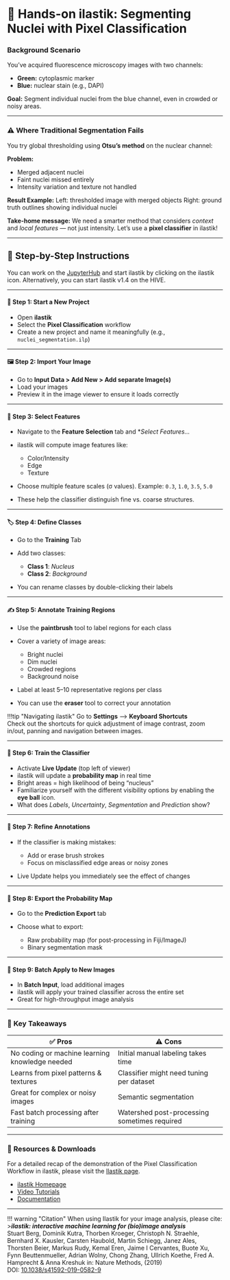 # 🧪 **Hands-on ilastik: Segmenting Nuclei with Pixel Classification**

### Background Scenario

You’ve acquired fluorescence microscopy images with two channels:

* **Green:** cytoplasmic marker
* **Blue:** nuclear stain (e.g., DAPI)

**Goal:** Segment individual nuclei from the blue channel, even in crowded or noisy areas.

---

### ⚠️ Where Traditional Segmentation Fails

You try global thresholding using **Otsu’s method** on the nuclear channel:

**Problem:**

  * Merged adjacent nuclei
  * Faint nuclei missed entirely
  * Intensity variation and texture not handled

**Result Example:**
Left: thresholded image with merged objects
Right: ground truth outlines showing individual nuclei

**Take‑home message:**
We need a smarter method that considers *context* and *local features* — not just intensity.
Let’s use a **pixel classifier** in ilastik!

---

## 🧭 **Step-by-Step Instructions**

You can work on the [JupyterHub](https://jupyterhub.uni-muenster.de/) and start ilastik by clicking on the ilastik icon.
Alternatively, you can start ilastik v1.4 on the HIVE. 

---

#### 📁 Step 1: Start a New Project

* Open **ilastik** 
* Select the **Pixel Classification** workflow
* Create a new project and name it meaningfully (e.g., `nuclei_segmentation.ilp`)

---

#### 🖼️ Step 2: Import Your Image

* Go to **Input Data > Add New > Add separate Image(s)**
* Load your images
* Preview it in the image viewer to ensure it loads correctly

---

#### 🧪 Step 3: Select Features

* Navigate to the **Feature Selection** tab and **Select Features...*
* ilastik will compute image features like:

  * Color/Intensity
  * Edge
  * Texture
* Choose multiple feature scales (σ values).
  Example: `0.3`, `1.0`, `3.5`, `5.0`
* These help the classifier distinguish fine vs. coarse structures.

---

#### 🏷️ Step 4: Define Classes

* Go to the **Training** Tab
* Add two classes:

  * **Class 1**: *Nucleus*
  * **Class 2**: *Background*
* You can rename classes by double-clicking their labels

---

#### ✍️ Step 5: Annotate Training Regions

* Use the **paintbrush** tool to label regions for each class
* Cover a variety of image areas:

  * Bright nuclei
  * Dim nuclei
  * Crowded regions
  * Background noise
* Label at least 5–10 representative regions per class
* You can use the **eraser** tool to correct your annotation

!!!tip "Navigating ilastik"
	Go to **Settings** --> **Keyboard Shortcuts** <br>
	Check out the shortcuts for quick adjustment of image contrast, zoom in/out, panning and navigation between images.

---

#### 🔄 Step 6: Train the Classifier

* Activate **Live Update** (top left of viewer)
* ilastik will update a **probability map** in real time
* Bright areas = high likelihood of being “nucleus”
* Familiarize yourself with the different visibility options by enabling the **eye ball** icon.
* What does *Labels*, *Uncertainty*, *Segmentation* and *Prediction* show?

---

#### 🧹 Step 7: Refine Annotations

* If the classifier is making mistakes:

  * Add or erase brush strokes
  * Focus on misclassified edge areas or noisy zones
* Live Update helps you immediately see the effect of changes

---

#### 💾 Step 8: Export the Probability Map

* Go to the **Prediction Export** tab
* Choose what to export:

  * Raw probability map (for post-processing in Fiji/ImageJ)
  * Binary segmentation mask

---

#### 🔁 Step 9: Batch Apply to New Images

* In **Batch Input**, load additional images
* ilastik will apply your trained classifier across the entire set
* Great for high-throughput image analysis

---

### 📌 **Key Takeaways**

| ✅ **Pros**                                  | ⚠️ **Cons**                                               |
| ------------------------------------------- | --------------------------------------------------------- |
| No coding or machine learning knowledge needed | Initial manual labeling takes time                        |
| Learns from pixel patterns & textures       | Classifier might need tuning per dataset                  |
| Great for complex or noisy images           | Semantic segmentation
| Fast batch processing after training        | Watershed post-processing sometimes required              |

---

### 🔗 **Resources & Downloads**

For a detailed recap of the demonstration of the Pixel Classification Workflow in ilastik, 
please visit the [Ilastik page](https://www.ilastik.org/documentation/pixelclassification/pixelclassification).


* [ilastik Homepage](https://www.ilastik.org/)
* [Video Tutorials](https://www.youtube.com/@ilastik)
* [Documentation](https://www.ilastik.org/documentation/pixelclassification/pixelclassification)
---


!!! warning "Citation"
	When using Ilastik for your image analysis, please cite:
	>***ilastik: interactive machine learning for (bio)image analysis*** <br>
	Stuart Berg, Dominik Kutra, Thorben Kroeger, Christoph N. Straehle, Bernhard X. Kausler, Carsten Haubold, 
	Martin Schiegg, Janez Ales, Thorsten Beier, Markus Rudy, Kemal Eren, Jaime I Cervantes, Buote Xu, Fynn Beuttenmueller, Adrian Wolny, Chong Zhang, Ullrich Koethe, Fred A. Hamprecht & Anna Kreshuk
	in: Nature Methods, (2019) 
	<br> DOI: [10.1038/s41592-019-0582-9](10.1038/s41592-019-0582-9)
